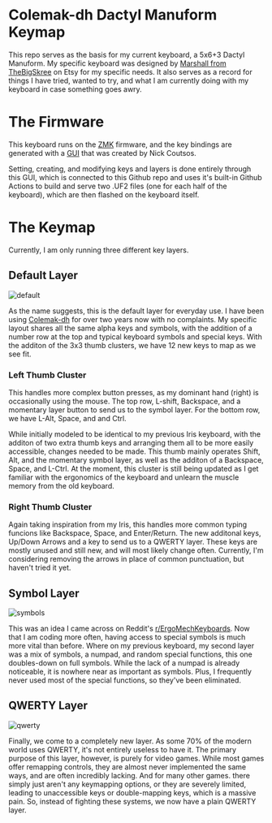 # Colemak-dh Dactyl Manuform Keymap

This repo serves as the basis for my current keyboard, a 5x6+3 Dactyl Manuform. My specific keyboard was designed by [Marshall from TheBigSkree](https://www.etsy.com/shop/TheBigSkree?ref=shop-header-name&listing_id=1368030922&from_page=listing) on Etsy for my specific needs. It also serves as a record for things I have tried, wanted to try, and what I am currently doing with my keyboard in case something goes awry.

# The Firmware
This keyboard runs on the [ZMK](https://zmk.dev/) firmware, and the key bindings are generated with a [GUI](https://nickcoutsos.github.io/keymap-editor/) that was created by Nick Coutsos.

Setting, creating, and modifying keys and layers is done entirely through this GUI, which is connected to this Github repo and uses it's built-in Github Actions to build and serve two .UF2 files (one for each half of the keyboard), which are then flashed on the keyboard itself.

# The Keymap
Currently, I am only running three different key layers.

## Default Layer
![default](https://github.com/abrakablam/zmk-xiao-flex-v2/assets/165574894/9aa39870-3f1f-4aca-9250-f4af5bd2a83d)

As the name suggests, this is the default layer for everyday use. I have been using [Colemak-dh](https://colemakmods.github.io/mod-dh/) for over two years now with no complaints.
My specific layout shares all the same alpha keys and symbols, with the addition of a number row at the top and typical keyboard symbols and special keys. With the additon of the 3x3 thumb clusters, we have 12 new keys to map as we see fit.

### Left Thumb Cluster
This handles more complex button presses, as my dominant hand (right) is occasionally using the mouse. The top row, L-shift, Backspace, and a momentary layer button to send us to the symbol layer. For the bottom row, we have L-Alt, Space, and and Ctrl. 

While initially modeled to be identical to my previous Iris keyboard, with the additon of two extra thumb keys and arranging them all to be more easily accessible, changes needed to be made. This thumb mainly operates Shift, Alt, and the momentary symbol layer, as well as the additon of a Backspace, Space, and L-Ctrl. At the moment, this cluster is still being updated as I get familiar with the ergonomics of the keyboard and unlearn the muscle memory from the old keyboard.

### Right Thumb Cluster
Again taking inspiration from my Iris, this handles more common typing funcions like Backspace, Space, and Enter/Return. The new additonal keys, Up/Down Arrows and a key to send us to a QWERTY layer. These keys are mostly unused and still new, and will most likely change often. Currently, I'm considering removing the arrows in place of common punctuation, but haven't tried it yet.

## Symbol Layer
![symbols](https://github.com/abrakablam/zmk-xiao-flex-v2/assets/165574894/e28be2af-1e69-4e32-a925-8610d2ba2647)

This was an idea I came across on Reddit's [r/ErgoMechKeyboards](https://old.reddit.com/r/ErgoMechKeyboards/). Now that I am coding more often, having access to special symbols is much more vital than before. Where on my previous keyboard, my second layer was a mix of symbols, a numpad, and random special functions, this one doubles-down on full symbols. While the lack of a numpad is already noticeable, it is nowhere near as important as symbols. Plus, I frequently never used most of the special functions, so they've been eliminated.

## QWERTY Layer
![qwerty](https://github.com/abrakablam/zmk-xiao-flex-v2/assets/165574894/f54fcf5f-09a8-4af2-b3db-5a486f388b7b)

Finally, we come to a completely new layer. As some 70% of the modern world uses QWERTY, it's not entirely useless to have it. The primary purpose of this layer, however, is purely for video games. While most games offer remapping controls, they are almost never implemented the same ways, and are often incredibly lacking. And for many other games. there simply just aren't any keymapping options, or they are severely limited, leading to unaccessible keys or double-mapping keys, which is a massive pain. So, instead of fighting these systems, we now have a plain QWERTY layer.

